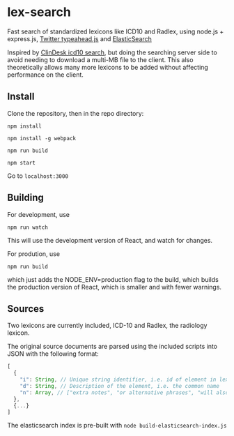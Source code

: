 # lex-search
Fast search of standardized lexicons like ICD10 and Radlex, using node.js + express.js, [Twitter typeahead.js](http://twitter.github.io/typeahead.js/) and [ElasticSearch](https://www.elastic.co/products/elasticsearch)

Inspired by [ClinDesk icd10 search](https://github.com/WhiteCoatAcademy/icd10), but doing the searching server side to avoid needing to download a multi-MB file to the client. This also theoretically allows many more lexicons to be added without affecting performance on the client.

## Install
Clone the repository, then in the repo directory:

`npm install`

`npm install -g webpack`

`npm run build`

`npm start`

Go to `localhost:3000`

## Building
For development, use

`npm run watch`

This will use the development version of React, and watch for changes.

For prodution, use

`npm run build`

which just adds the NODE_ENV=production flag to the build, which builds the production version of React, which is smaller and with fewer warnings.

## Sources
Two lexicons are currently included, ICD-10 and Radlex, the radiology lexicon.

The original source documents are parsed using the included scripts into JSON with the following format:
```js
[
  {
    "i": String, // Unique string identifier, i.e. id of element in lexicon
    "d": String, // Description of the element, i.e. the common name
    "n": Array, // ["extra notes", "or alternative phrases", "will also be indexed for search"]
  },
  {...}
]
```
The elasticsearch index is pre-built with `node build-elasticsearch-index.js`
